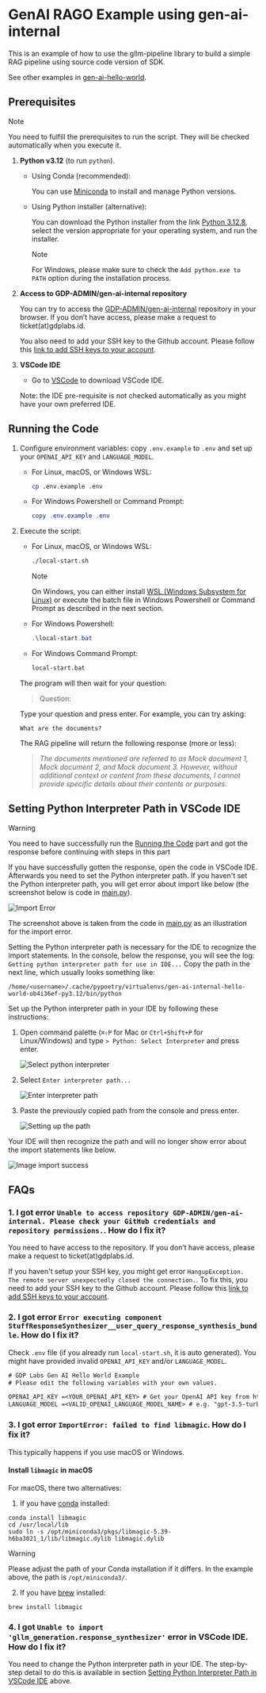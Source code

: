 # GenAI RAGO Example using gen-ai-internal

This is an example of how to use the gllm-pipeline library to build a simple RAG pipeline using source code version of SDK.

See other examples in [gen-ai-hello-world](../gen-ai-hello-world).

## Prerequisites

> [!NOTE]
> You need to fulfill the prerequisites to run the script. They will be checked automatically when you execute it.

1. **Python v3.12** (to run `python`).

   - Using Conda (recommended):

     You can use [Miniconda](https://docs.anaconda.com/miniconda/install) to install and manage Python versions.

   - Using Python installer (alternative):

     You can download the Python installer from the link [Python 3.12.8](https://www.python.org/downloads/release/python-3128/), select the version appropriate for your operating system, and run the installer.

     > [!NOTE]
     > For Windows, please make sure to check the `Add python.exe to PATH` option during the installation process.

2. **Access to GDP-ADMIN/gen-ai-internal repository**

   You can try to access the [GDP-ADMIN/gen-ai-internal](https://github.com/GDP-ADMIN/gen-ai-internal) repository in your browser. If you don’t have access, please make a request to ticket(at)gdplabs.id.

   You also need to add your SSH key to the Github account. Please follow this [link to add SSH keys to your account](https://docs.github.com/en/authentication/connecting-to-github-with-ssh/adding-a-new-ssh-key-to-your-github-account).

3. **VSCode IDE**

   - Go to [VSCode](https://code.visualstudio.com/download) to download VSCode IDE.

   Note: the IDE pre-requisite is not checked automatically as you might have your own preferred IDE.

## Running the Code

1. Configure environment variables: copy `.env.example` to `.env` and set up your `OPENAI_API_KEY` and `LANGUAGE_MODEL`.

   - For Linux, macOS, or Windows WSL:

     ```bash
     cp .env.example .env
     ```

   - For Windows Powershell or Command Prompt:

     ```powershell
     copy .env.example .env
     ```

2. Execute the script:

   - For Linux, macOS, or Windows WSL:

     ```bash
     ./local-start.sh
     ```

     > [!NOTE]
     > On Windows, you can either install [WSL (Windows Subsystem for Linux)](https://learn.microsoft.com/en-us/windows/wsl/install) or execute the batch file in Windows Powershell or Command Prompt as described in the next section.

   - For Windows Powershell:

     ```powershell
     .\local-start.bat
     ```

   - For Windows Command Prompt:

     ```cmd
     local-start.bat
     ```

   The program will then wait for your question:

   > Question:

   Type your question and press enter. For example, you can try asking:

   ```
   What are the documents?
   ```

   The RAG pipeline will return the following response (more or less):

   > _The documents mentioned are referred to as Mock document 1, Mock document 2, and Mock document 3. However, without additional context or content from these documents, I cannot provide specific details about their contents or purposes._

## Setting Python Interpreter Path in VSCode IDE

> [!WARNING]
> You need to have successfully run the [Running the Code](#running-the-code) part and got the response before continuing with steps in this part

If you have successfully gotten the response, open the code in VSCode IDE. Afterwards you need to set the Python interpreter path. If you haven't set the Python interpreter path, you will get error about import like below (the screenshot below is code in [main.py](/examples/gen-ai-internal-hello-world/gen_ai_internal_hello_world/main.py#L13-L20)).

![Import Error](img/image-import-error.png)

The screenshot above is taken from the code in [main.py](/examples/gen-ai-internal-hello-world/gen_ai_internal_hello_world/main.py#L13-L20) as an illustration for the import error.

Setting the Python interpreter path is necessary for the IDE to recognize the import statements. In the console, below the response, you will see the log: `Getting python interpreter path for use in IDE...` Copy the path in the next line, which usually looks something like:

```
/home/<username>/.cache/pypoetry/virtualenvs/gen-ai-internal-hello-world-ob4i36ef-py3.12/bin/python
```

Set up the Python interpreter path in your IDE by following these instructions:

1.  Open command palette (`⌘⇧P` for Mac or `Ctrl+Shift+P` for Linux/Windows) and type `> Python: Select Interpreter` and press enter.

    ![Select python interpreter](img/image-select-interpreter.png)

2.  Select `Enter interpreter path...`

    ![Enter interpreter path](img/image-enter-interpreter.png)

3.  Paste the previously copied path from the console and press enter.

    ![Setting up the path](img/image-enter-path.png)

Your IDE will then recognize the path and will no longer show error about the import statements like below.

![Image import success](img/image-import-success.png)

## FAQs

### 1. I got error `Unable to access repository GDP-ADMIN/gen-ai-internal. Please check your GitHub credentials and repository permissions.`. How do I fix it?

You need to have access to the repository. If you don’t have access, please make a request to ticket(at)gdplabs.id.

If you haven't setup your SSH key, you might get error `HangupException. The remote server unexpectedly closed the connection.`. To fix this, you need to add your SSH key to the Github account. Please follow this [link to add SSH keys to your account](https://docs.github.com/en/authentication/connecting-to-github-with-ssh/adding-a-new-ssh-key-to-your-github-account).

### 2. I got error `Error executing component StuffResponseSynthesizer__user_query_response_synthesis_bundle`. How do I fix it?

Check `.env` file (if you already run `local-start.sh`, it is auto generated). You might have provided invalid `OPENAI_API_KEY` and/or `LANGUAGE_MODEL`.

```txt
# GDP Labs Gen AI Hello World Example
# Please edit the following variables with your own values.

OPENAI_API_KEY =<YOUR_OPENAI_API_KEY> # Get your OpenAI API key from https://platform.openai.com/api-keys
LANGUAGE_MODEL =<VALID_OPENAI_LANGUAGE_MODEL_NAME> # e.g. "gpt-3.5-turbo", "gpt-4o-mini", "gpt-4o"
```

### 3. I got error `ImportError: failed to find libmagic`. How do I fix it?

This typically happens if you use macOS or Windows.

#### Install `libmagic` in macOS

For macOS, there two alternatives:

1. If you have [conda](https://docs.anaconda.com/miniconda/install/) installed:

```
conda install libmagic
cd /usr/local/lib
sudo ln -s /opt/miniconda3/pkgs/libmagic-5.39-h6ba3021_1/lib/libmagic.dylib libmagic.dylib
```

> [!WARNING]
> Please adjust the path of your Conda installation if it differs. In the example above, the path is `/opt/miniconda3/`.

2. If you have [brew](https://brew.sh/) installed:

```
brew install libmagic
```

### 4. I got `Unable to import 'gllm_generation.response_synthesizer'` error in VSCode IDE. How do I fix it?

You need to change the Python interpreter path in your IDE. The step-by-step detail to do this is available in section [Setting Python Interpreter Path in VSCode IDE](#setting-python-interpreter-path-in-vscode-ide) above.

